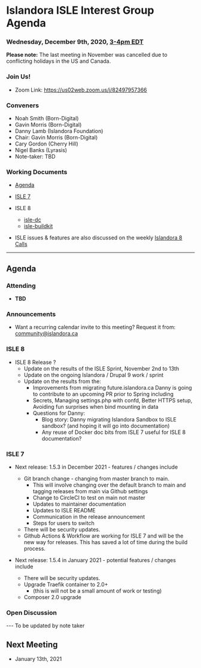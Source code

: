 # Islandora ISLE Interest Group Agenda
### Wednesday, December 9th, 2020, [3-4pm EDT](http://www.thetimezoneconverter.com/?t=1%20pm&tz=Toronto&)

**Please note:** The last meeting in November was cancelled due to conflicting holidays in the US and Canada.

### Join Us!
* Zoom Link: https://us02web.zoom.us/j/82497957366

### Conveners
* Noah Smith (Born-Digital)
* Gavin Morris (Born-Digital)
* Danny Lamb (Islandora Foundation)
* Chair: Gavin Morris (Born-Digital)
* Cary Gordon (Cherry Hill)
* Nigel Banks (Lyrasis)
* Note-taker: TBD

### Working Documents

* [Agenda](https://docs.google.com/document/d/1QZH-JFfroIA8NUFJu2NDwbmKV6ygCY7SjW001g8FeOU/edit#heading=h.7830nr7tkzrn)

* [ISLE 7](https://github.com/Islandora-Collaboration-Group/ISLE)

* ISLE 8
  * [isle-dc](https://github.com/Islandora-Devops/isle-dc)
  * [isle-buildkit](https://github.com/Islandora-Devops/isle-buildkit)

* ISLE issues & features are also discussed on the weekly [Islandora 8 Calls](https://github.com/Islandora/documentation/wiki/2020)

---

## Agenda

### Attending

* **TBD**

### Announcements

* Want a recurring calendar invite to this meeting? Request it from: [community@islandora.ca](mailto:community@islandora.ca)

### ISLE 8

* ISLE 8 Release ?
  * Update on the results of the ISLE Sprint, November 2nd to 13th
  * Update on the ongoing Islandora / Drupal 9 work / sprint
  * Update on the results from the:
    * Improvements from migrating future.islandora.ca Danny is going to contribute to an upcoming PR prior to Spring including
    * Secrets, Managing settings.php with confd, Better HTTPS setup, Avoiding fun surprises when bind mounting in data
    * Questions for Danny:
      * Blog story: Danny migrating Islandora Sandbox to ISLE sandbox? (and hoping it will go into documentation)
      * Any reuse of Docker doc bits from ISLE 7 useful for ISLE 8 documentation?

### ISLE 7

* Next release: 1.5.3 in December 2021 - features / changes include
  * Git branch change - changing from master branch to main.
    * This will involve changing over the default branch to main and tagging releases from main via Github settings
    * Change to CircleCI to test on main not master
    * Updates to maintainer documentation
    * Updates to ISLE README
    * Communication in the release announcement
    * Steps for users to switch
  * There will be security updates.
  * Github Actions & Workflow are working for ISLE 7 and will be the new way for releases. This has saved a lot of time during the build process.
  
* Next release: 1.5.4 in January 2021 - potential features / changes include
  * There will be security updates.
  * Upgrade Traefik container to 2.0+
    * (this is will not be a small amount of work or testing)
  * Composer 2.0 upgrade

### Open Discussion

--- To be updated by note taker

## Next Meeting

* January 13th, 2021

